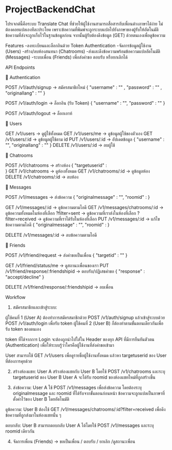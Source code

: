 # ProjectBackendChat

โปรเจกต์นี้คือระบบ Translate Chat ที่ช่วยให้ผู้ใช้งานสามารถสื่อสารกับเพื่อนต่างภาษาได้ง่าย ไม่ต้องคอยแปลเองทีละประโยค เพราะข้อความที่พิมพ์จะถูกระบบแปลไปยังภาษาของผู้รับให้อัตโนมัติ ข้อความที่ส่งจะถูกเก็บไว้ในฐานข้อมูลก่อน จากนั้นผู้รับต้องดึงข้อมูล (GET) ด้วยตนเองเพื่อดูข้อความ

Features
-ลงทะเบียนและล็อกอินด้วย Token Authentication
-จัดการข้อมูลผู้ใช้งาน (Users)
-สร้าง/ลบห้องสนทนา (Chatrooms)
-ส่งและดึงข้อความพร้อมข้อความแปลอัตโนมัติ (Messages)
-ระบบเพื่อน (Friends) เพื่อส่งคำขอ ตอบรับ หรือยกเลิกได้


API Endpoints

🔹 Authentication

POST /v1/auth/signup → สมัครสมาชิกใหม่
    {
    "username" : "" , "password" : "" , "originallang"  : ""
    }

POST /v1/auth/login → ล็อกอิน (รับ Token)
    {
    "username" : "",
    "password" : ""
    }


POST /v1/auth/logout → ล็อกเอาท์



🔹 Users

GET /v1/users → ดูผู้ใช้ทั้งหมด
GET /v1/users/me → ดูข้อมูลผู้ใช้ของตัวเอง
GET /v1/users/:id → ดูข้อมูลผู้ใช้ตาม id
PUT /v1/users/:id → อัปเดตข้อมูล 
    {
    "username" : "",
    "originallang"  : ""
    }
DELETE /v1/users/:id → ลบผู้ใช้


🔹 Chatrooms

POST /v1/chatrooms → สร้างห้อง 
    { 
    "targetuserid" :  
    }
GET /v1/chatrooms → ดูห้องทั้งหมด
GET /v1/chatrooms/:id → ดูข้อมูลห้อง
DELETE /v1/chatrooms/:id → ลบห้อง


🔹 Messages

POST /v1/messages → ส่งข้อความ 
    {
    "originalmessage" : "",
    "roomid" : 
    }

GET /v1/messages/:id → ดูข้อความตามไอดี
GET /v1/messages/chatrooms/:id → ดูข้อความทั้งหมดในห้องที่เลือก
        ?filter=sent → ดูข้อความที่เราส่งในห้องที่เลือก
        ?filter=received →  ดูข้อความที่เราได้รับในห้องที่เลือก
PUT /v1/messages/:id → แก้ไขข้อความตามไอดี
    {
    "originalmessage" : "",
    "roomid" : 
    }


DELETE /v1/messages/:id → ลบข้อความตามไอดี


🔹 Friends

POST /v1/friend/request → ส่งคำขอเป็นเพื่อน 
    {
    "targetid" : "" 
    }


GET /v1/friend/status/me → ดูสถานะเพื่อนของเรา
PUT /v1/friend/response/:friendshipid → ตอบรับ/ปฏิเสธคำขอ 
    {
    "response" : "accept/decline" 
    }

DELETE /v1/friend/response/:friendshipid → ลบเพื่อน



Workflow
1. สมัครสมาชิกและเข้าสู่ระบบ:

ผู้ใช้คนที่ 1 (User A) ต้องทำการสมัครสมาชิกด้วย POST /v1/auth/signup แล้วเข้าสู่ระบบด้วย POST /v1/auth/login เพื่อรับ token
ผู้ใช้คนที่ 2 (User B) ก็ต้องทำตามขั้นตอนเดียวกันเพื่อรับ token ของตนเอง

token ที่ได้จากการ Login จะต้องถูกนำไปใส่ใน Header ของทุก API ที่มีการยืนยันตัวตน (Authentication) เพื่อให้ระบบรู้ว่าใครคือผู้ใช้งานที่ส่งคำขอเข้ามา

User สามารถใช้ GET /v1/users เพื่อดูรายชื่อผู้ใช้งานทั้งหมด แล้วหา targetuserid ของ User ที่ต้องการคุยด้วย

2. สร้างห้องแชท:
User A สร้างห้องแชทกับ User B โดยใช้ POST /v1/chatrooms และระบุ targetuserid ของ User B 
User A จะได้รับ roomid ของห้องแชทใหม่ที่ถูกสร้างขึ้น

3. ส่งข้อความ:
User A ใช้ POST /v1/messages เพื่อส่งข้อความ โดยต้องระบุ originalmessage และ roomid ที่ได้รับจากขั้นตอนก่อนหน้า
ข้อความจะถูกแปลเป็นภาษาที่ตั้งค่าไว้ของ User B โดยอัตโนมัติ

ดูข้อความ:
User B ต้องใช้ GET /v1/messages/chatrooms/:id?filter=received เพื่อดึงข้อความที่ถูกส่งมาในห้องแชทนั้น ๆ

ตอบกลับ:
User B สามารถตอบกลับ User A ได้โดยใช้ POST /v1/messages และระบุ roomid เดียวกัน

4. จัดการเพื่อน (Friends) → ขอเป็นเพื่อน / ตอบรับ / ยกเลิก /ดูสถานะเพื่อน



